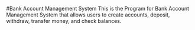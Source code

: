 #Bank Account Management System
This is the Program for Bank Account Management System
that allows users to create accounts, deposit, withdraw, transfer money, and check balances.